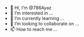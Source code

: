 - 👋 Hi, I’m @786Ayaz
- 👀 I’m interested in ...
- 🌱 I’m currently learning ...
- 💞️ I’m looking to collaborate on ...
- 📫 How to reach me ...

<!---
786Ayaz/786Ayaz is a ✨ special ✨ repository because its `README.md` (this file) appears on your GitHub profile.
You can click the Preview link to take a look at your changes.
--->
